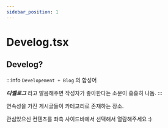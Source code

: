 ```yaml
---
sidebar_position: 1
---
```


# Develog.tsx

## Develog?

:::info
`Developement + Blog` 의 합성어

**_디벨로그_** 라고 발음해주면 작성자가 좋아한다는 소문이 흉흉히 나돔.
:::

연속성을 가진 게시글들이 카테고리로 존재하는 장소.

관심있으신 컨텐츠를 좌측 사이드바에서 선택해서 열람해주세요 :)
